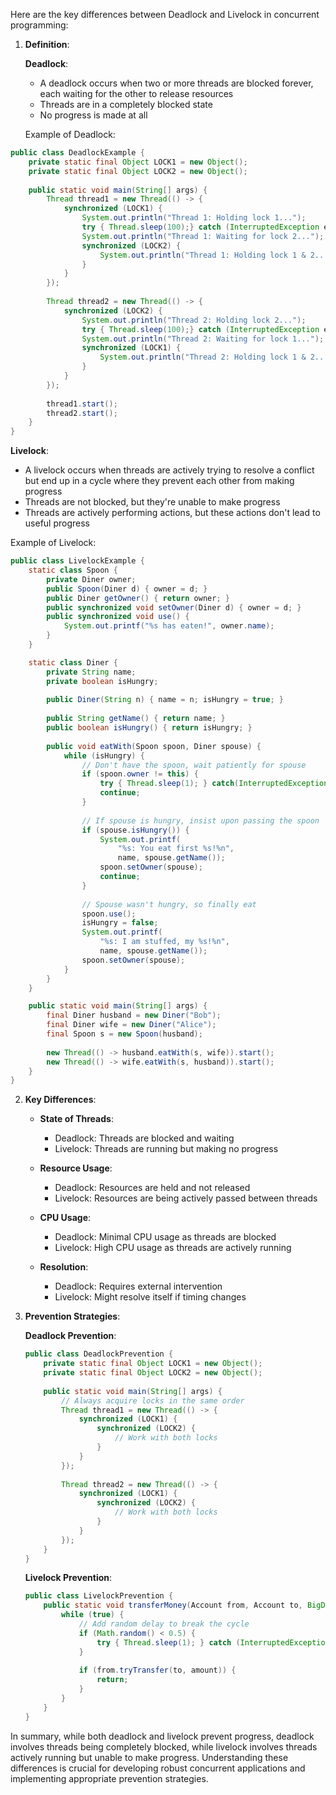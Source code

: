 Here are the key differences between Deadlock and Livelock in concurrent programming:

1. **Definition**:

   **Deadlock**:
    - A deadlock occurs when two or more threads are blocked forever, each waiting for the other to release resources
    - Threads are in a completely blocked state
    - No progress is made at all

   Example of Deadlock:
```java
public class DeadlockExample {
    private static final Object LOCK1 = new Object();
    private static final Object LOCK2 = new Object();
    
    public static void main(String[] args) {
        Thread thread1 = new Thread(() -> {
            synchronized (LOCK1) {
                System.out.println("Thread 1: Holding lock 1...");
                try { Thread.sleep(100);} catch (InterruptedException e) {}
                System.out.println("Thread 1: Waiting for lock 2...");
                synchronized (LOCK2) {
                    System.out.println("Thread 1: Holding lock 1 & 2...");
                }
            }
        });
        
        Thread thread2 = new Thread(() -> {
            synchronized (LOCK2) {
                System.out.println("Thread 2: Holding lock 2...");
                try { Thread.sleep(100);} catch (InterruptedException e) {}
                System.out.println("Thread 2: Waiting for lock 1...");
                synchronized (LOCK1) {
                    System.out.println("Thread 2: Holding lock 1 & 2...");
                }
            }
        });
        
        thread1.start();
        thread2.start();
    }
}
```

**Livelock**:
- A livelock occurs when threads are actively trying to resolve a conflict but end up in a cycle where they prevent each other from making progress
- Threads are not blocked, but they're unable to make progress
- Threads are actively performing actions, but these actions don't lead to useful progress

Example of Livelock:
```java
public class LivelockExample {
    static class Spoon {
        private Diner owner;
        public Spoon(Diner d) { owner = d; }
        public Diner getOwner() { return owner; }
        public synchronized void setOwner(Diner d) { owner = d; }
        public synchronized void use() { 
            System.out.printf("%s has eaten!", owner.name); 
        }
    }

    static class Diner {
        private String name;
        private boolean isHungry;
        
        public Diner(String n) { name = n; isHungry = true; }
        
        public String getName() { return name; }
        public boolean isHungry() { return isHungry; }
        
        public void eatWith(Spoon spoon, Diner spouse) {
            while (isHungry) {
                // Don't have the spoon, wait patiently for spouse
                if (spoon.owner != this) {
                    try { Thread.sleep(1); } catch(InterruptedException e) {}
                    continue;
                }
                
                // If spouse is hungry, insist upon passing the spoon
                if (spouse.isHungry()) {
                    System.out.printf(
                        "%s: You eat first %s!%n", 
                        name, spouse.getName());
                    spoon.setOwner(spouse);
                    continue;
                }
                
                // Spouse wasn't hungry, so finally eat
                spoon.use();
                isHungry = false;
                System.out.printf(
                    "%s: I am stuffed, my %s!%n", 
                    name, spouse.getName());
                spoon.setOwner(spouse);
            }
        }
    }

    public static void main(String[] args) {
        final Diner husband = new Diner("Bob");
        final Diner wife = new Diner("Alice");
        final Spoon s = new Spoon(husband);
        
        new Thread(() -> husband.eatWith(s, wife)).start();
        new Thread(() -> wife.eatWith(s, husband)).start();
    }
}
```

2. **Key Differences**:

    - **State of Threads**:
        - Deadlock: Threads are blocked and waiting
        - Livelock: Threads are running but making no progress

    - **Resource Usage**:
        - Deadlock: Resources are held and not released
        - Livelock: Resources are being actively passed between threads

    - **CPU Usage**:
        - Deadlock: Minimal CPU usage as threads are blocked
        - Livelock: High CPU usage as threads are actively running

    - **Resolution**:
        - Deadlock: Requires external intervention
        - Livelock: Might resolve itself if timing changes

3. **Prevention Strategies**:

   **Deadlock Prevention**:
   ```java
   public class DeadlockPrevention {
       private static final Object LOCK1 = new Object();
       private static final Object LOCK2 = new Object();
       
       public static void main(String[] args) {
           // Always acquire locks in the same order
           Thread thread1 = new Thread(() -> {
               synchronized (LOCK1) {
                   synchronized (LOCK2) {
                       // Work with both locks
                   }
               }
           });
           
           Thread thread2 = new Thread(() -> {
               synchronized (LOCK1) {
                   synchronized (LOCK2) {
                       // Work with both locks
                   }
               }
           });
       }
   }
   ```

   **Livelock Prevention**:
   ```java
   public class LivelockPrevention {
       public static void transferMoney(Account from, Account to, BigDecimal amount) {
           while (true) {
               // Add random delay to break the cycle
               if (Math.random() < 0.5) {
                   try { Thread.sleep(1); } catch (InterruptedException e) {}
               }
               
               if (from.tryTransfer(to, amount)) {
                   return;
               }
           }
       }
   }
   ```

In summary, while both deadlock and livelock prevent progress, deadlock involves threads being completely blocked, while livelock involves threads actively running but unable to make progress. Understanding these differences is crucial for developing robust concurrent applications and implementing appropriate prevention strategies.